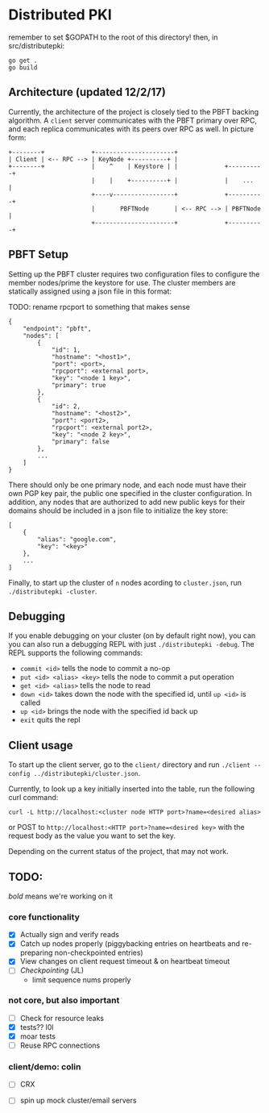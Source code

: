 # Distributed PKI

remember to set $GOPATH to the root of this directory!
then, in src/distributepki: 
```
go get .
go build
```

## Architecture (updated 12/2/17)

Currently, the architecture of the project is closely tied to the PBFT backing
algorithm. A `client` server communicates with the PBFT primary over RPC, and
each replica communicates with its peers over RPC as well. In picture form:

```
+--------+             +----------------------+
| Client | <-- RPC --> | KeyNode +----------+ |
+--------+             |    ^    | Keystore | |             +----------+
                       |    |    +----------+ |             |    ...   |
                       +----v-----------------+             +----------+
                       |       PBFTNode       | <-- RPC --> | PBFTNode |
                       +----------------------+             +----------+
```

## PBFT Setup

Setting up the PBFT cluster requires two configuration files to configure the
member nodes/prime the keystore for use. The cluster members are statically
assigned using a json file in this format:

TODO: rename rpcport to something that makes sense
```
{
    "endpoint": "pbft",
    "nodes": [
        {
            "id": 1,
            "hostname": "<host1>",
            "port": <port>,
            "rpcport": <external port>,
            "key": "<node 1 key>",
            "primary": true
        },
        {
            "id": 2,
            "hostname": "<host2>",
            "port": <port2>,
            "rpcport": <external port2>,
            "key": "<node 2 key>",
            "primary": false
        },
        ...
    ]
}
```

There should only be one primary node, and each node must have their own PGP
key pair, the public one specified in the cluster configuration. In addition,
any nodes that are authorized to add new public keys for their domains should
be included in a json file to initialize the key store:

```
[
    {
        "alias": "google.com",
        "key": "<key>"
    },
    ...
]
```

Finally, to start up the cluster of `n` nodes acording to `cluster.json`, run
 `./distributepki -cluster`.

## Debugging
If you enable debugging on your cluster (on by default right now), you can
you can also run a debugging REPL with just `./distributepki -debug`. The
REPL supports the following commands:
  * `commit <id>`              tells the node to commit a no-op
  * `put <id> <alias> <key>`   tells the node to commit a put operation
  * `get <id> <alias>`         tells the node to read
  * `down <id>`                takes down the node with the specified id,
                             until `up <id>` is called
  * `up <id>`                  brings the node with the specified id back up
  * `exit`                     quits the repl

## Client usage

To start up the client server, go to the `client/` directory and run `./client
--config ../distributepki/cluster.json`.

Currently, to look up a key initially inserted into the table, run the
following curl command:
```
curl -L http://localhost:<cluster node HTTP port>?name=<desired alias>
```
or POST to `http://localhost:<HTTP port>?name=<desired key>` with the request
body as the value you want to set the key.

Depending on the current status of the project, that may not work.

## TODO:
*bold* means we're working on it
### core functionality
 - [X] Actually sign and verify reads
 - [X] Catch up nodes properly (piggybacking entries on heartbeats
       and re-preparing non-checkpointed entries)
 - [X] View changes on client request timeout & on heartbeat timeout
 - [ ] *Checkpointing* (JL)
    * limit sequence nums properly

### not core, but also important
 - [ ] Check for resource leaks
 - [X] tests?? l0l
 - [X] moar tests
 - [ ] Reuse RPC connections

### client/demo: colin
 - [ ] CRX
 - [ ] spin up mock cluster/email servers

